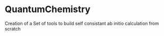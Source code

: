 # QuantumChemistry
Creation of a Set of tools to build self consistant ab initio calculation from scratch
